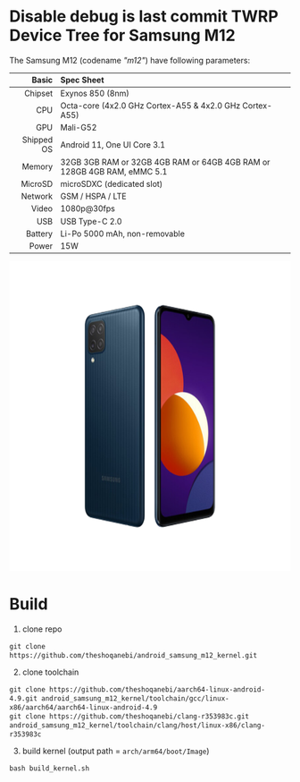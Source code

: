 Disable debug is last commit TWRP Device Tree for Samsung M12
===================================

The Samsung M12 (codename _"m12"_) have following parameters:

Basic                   | Spec Sheet
-----------------------:|:-------------------------
Chipset					| Exynos 850 (8nm)
CPU                     | Octa-core (4x2.0 GHz Cortex-A55 & 4x2.0 GHz Cortex-A55)
GPU                     | Mali-G52
Shipped OS				| Android 11, One UI Core 3.1
Memory                  | 32GB 3GB RAM or 32GB 4GB RAM or 64GB 4GB RAM or 128GB 4GB RAM, eMMC 5.1
MicroSD                 | microSDXC (dedicated slot)
Network                 | GSM / HSPA / LTE
Video                   | 1080p@30fps
USB                     | USB Type-C 2.0
Battery 				| Li-Po 5000 mAh, non-removable
Power                   | 15W


<img src="device.png" alt="Samsung M12" style="height: 554px; width:738px;"/>

# Build
1. clone repo
```
git clone https://github.com/theshoqanebi/android_samsung_m12_kernel.git
```
2. clone toolchain
```
git clone https://github.com/theshoqanebi/aarch64-linux-android-4.9.git android_samsung_m12_kernel/toolchain/gcc/linux-x86/aarch64/aarch64-linux-android-4.9
git clone https://github.com/theshoqanebi/clang-r353983c.git android_samsung_m12_kernel/toolchain/clang/host/linux-x86/clang-r353983c
```
3. build kernel (output path = `arch/arm64/boot/Image`)
```
bash build_kernel.sh
```
